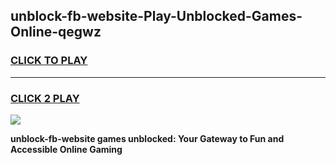 
## unblock-fb-website-Play-Unblocked-Games-Online-qegwz
<h3>
<a href="https://premium76.site?title=unblock-fb-website&ref=25A">CLICK TO PLAY</a></h3>
<hr>

<h3>
<a href="https://premium76.site?title=unblock-fb-website&ref=25A">CLICK 2 PLAY</a>
  
</h3>

<a href="https://premium76.site?title=unblock-fb-website&ref=25A"><img src="https://clearcache.store/games.png"></a>


**unblock-fb-website games unblocked: Your Gateway to Fun and Accessible Online Gaming**
